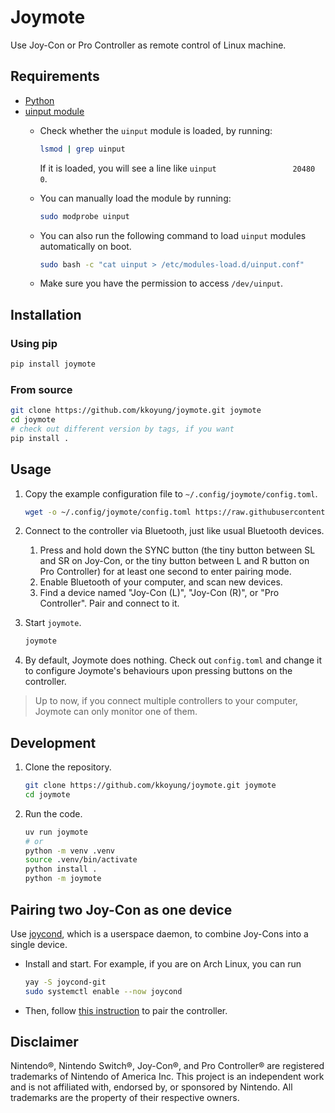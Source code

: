 # Joymote

Use Joy-Con or Pro Controller as remote control of Linux machine.

## Requirements

- [Python](https://www.python.org)
- [uinput module](https://www.kernel.org/doc/html/v4.12/input/uinput.html)
  - Check whether the `uinput` module is loaded, by running:

    ```bash
    lsmod | grep uinput
    ```

    If it is loaded, you will see a line like `uinput                 20480  0`.
  - You can manually load the module by running:

    ```bash
    sudo modprobe uinput
    ```

  - You can also run the following command to load `uinput` modules automatically on boot.

    ```bash
    sudo bash -c "cat uinput > /etc/modules-load.d/uinput.conf"
    ```

  - Make sure you have the permission to access `/dev/uinput`.

## Installation

### Using pip

```bash
pip install joymote
```

### From source

```bash
git clone https://github.com/kkoyung/joymote.git joymote
cd joymote
# check out different version by tags, if you want
pip install .
```

## Usage

1. Copy the example configuration file to `~/.config/joymote/config.toml`.

    ```bash
    wget -o ~/.config/joymote/config.toml https://raw.githubusercontent.com/kkoyung/joymote/refs/heads/main/config.toml
    ```

2. Connect to the controller via Bluetooth, just like usual Bluetooth devices.

    1. Press and hold down the SYNC button (the tiny button between SL and SR on Joy-Con, or the tiny button between L and R button on Pro Controller) for at least one second to enter pairing mode.
    2. Enable Bluetooth of your computer, and scan new devices.
    3. Find a device named "Joy-Con (L)", "Joy-Con (R)", or "Pro Controller". Pair and connect to it.

3. Start `joymote`.

    ```bash
    joymote
    ```

4. By default, Joymote does nothing. Check out `config.toml` and change it to configure Joymote's behaviours upon pressing buttons on the controller.

> Up to now, if you connect multiple controllers to your computer, Joymote can only monitor one of them.

## Development

1. Clone the repository.

    ```bash
    git clone https://github.com/kkoyung/joymote.git joymote
    cd joymote
    ```

2. Run the code.

    ```bash
    uv run joymote
    # or
    python -m venv .venv
    source .venv/bin/activate
    python install .
    python -m joymote
    ```

## Pairing two Joy-Con as one device

Use [joycond](https://github.com/DanielOgorchock/joycond), which is a userspace daemon, to combine Joy-Cons into a single device.

- Install and start. For example, if you are on Arch Linux, you can run

  ```bash
  yay -S joycond-git
  sudo systemctl enable --now joycond
  ```

- Then, follow [this instruction](https://github.com/DanielOgorchock/joycond?tab=readme-ov-file#usage) to pair the controller.

## Disclaimer

Nintendo®, Nintendo Switch®, Joy-Con®, and Pro Controller® are registered trademarks of Nintendo of America Inc. This project is an independent work and is not affiliated with, endorsed by, or sponsored by Nintendo. All trademarks are the property of their respective owners.
